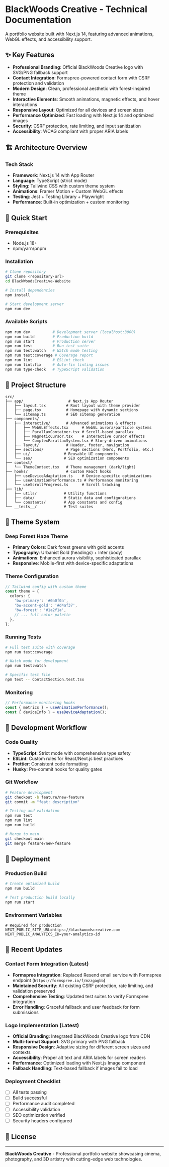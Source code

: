 # BlackWoods Creative - Technical Documentation

A portfolio website built with Next.js 14, featuring advanced animations, WebGL effects, and accessibility support.

## ✨ Key Features

- **Professional Branding**: Official BlackWoods Creative logo with SVG/PNG fallback support
- **Contact Integration**: Formspree-powered contact form with CSRF protection and validation
- **Modern Design**: Clean, professional aesthetic with forest-inspired theme
- **Interactive Elements**: Smooth animations, magnetic effects, and hover interactions
- **Responsive Layout**: Optimized for all devices and screen sizes
- **Performance Optimized**: Fast loading with Next.js 14 and optimized images
- **Security**: CSRF protection, rate limiting, and input sanitization
- **Accessibility**: WCAG compliant with proper ARIA labels

## 🏗️ Architecture Overview

### Tech Stack

- **Framework**: Next.js 14 with App Router
- **Language**: TypeScript (strict mode)
- **Styling**: Tailwind CSS with custom theme system
- **Animations**: Framer Motion + Custom WebGL effects
- **Testing**: Jest + Testing Library + Playwright
- **Performance**: Built-in optimization + custom monitoring

## 🚀 Quick Start

### Prerequisites

- Node.js 18+
- npm/yarn/pnpm

### Installation

```bash
# Clone repository
git clone <repository-url>
cd BlackWoodsCreative-Website

# Install dependencies
npm install

# Start development server
npm run dev
```

### Available Scripts

```bash
npm run dev          # Development server (localhost:3000)
npm run build        # Production build
npm run start        # Production server
npm run test         # Run test suite
npm run test:watch   # Watch mode testing
npm run test:coverage # Coverage report
npm run lint         # ESLint check
npm run lint:fix     # Auto-fix linting issues
npm run type-check   # TypeScript validation
```

## 📁 Project Structure

```
src/
├── app/                    # Next.js App Router
│   ├── layout.tsx         # Root layout with theme provider
│   ├── page.tsx           # Homepage with dynamic sections
│   └── sitemap.ts         # SEO sitemap generation
├── components/
│   ├── interactive/       # Advanced animations & effects
│   │   ├── WebGLEffects.tsx      # WebGL aurora/particle systems
│   │   ├── ParallaxContainer.tsx # Scroll-based parallax
│   │   ├── MagneticCursor.tsx    # Interactive cursor effects
│   │   └── ComplexParallaxSystem.tsx # Story-driven animations
│   ├── layout/            # Header, footer, navigation
│   ├── sections/          # Page sections (Hero, Portfolio, etc.)
│   ├── ui/               # Reusable UI components
│   └── seo/              # SEO optimization components
├── context/
│   └── ThemeContext.tsx   # Theme management (dark/light)
├── hooks/                 # Custom React hooks
│   ├── useDeviceAdaptation.ts    # Device-specific optimizations
│   ├── useAnimationPerformance.ts # Performance monitoring
│   └── useScrollProgress.ts      # Scroll tracking
├── lib/
│   ├── utils/            # Utility functions
│   ├── data/             # Static data and configurations
│   └── constants/        # App constants and config
└── __tests__/            # Test suites
```

## 🎨 Theme System

### Deep Forest Haze Theme

- **Primary Colors**: Dark forest greens with gold accents
- **Typography**: Urbanist Bold (headings) + Inter (body)
- **Animations**: Enhanced aurora visibility, sophisticated parallax
- **Responsive**: Mobile-first with device-specific adaptations

### Theme Configuration

```typescript
// Tailwind config with custom theme
const theme = {
  colors: {
    'bw-primary': '#0a0f0a',
    'bw-accent-gold': '#d4af37',
    'bw-forest': '#1a2f1a',
    // ... full color palette
  },
};
```

### Running Tests

```bash
# Full test suite with coverage
npm run test:coverage

# Watch mode for development
npm run test:watch

# Specific test file
npm test -- ContactSection.test.tsx
```

### Monitoring

```typescript
// Performance monitoring hooks
const { metrics } = useAnimationPerformance();
const { deviceInfo } = useDeviceAdaptation();
```

## 🔧 Development Workflow

### Code Quality

- **TypeScript**: Strict mode with comprehensive type safety
- **ESLint**: Custom rules for React/Next.js best practices
- **Prettier**: Consistent code formatting
- **Husky**: Pre-commit hooks for quality gates

### Git Workflow

```bash
# Feature development
git checkout -b feature/new-feature
git commit -m "feat: description"

# Testing and validation
npm run test
npm run lint
npm run build

# Merge to main
git checkout main
git merge feature/new-feature
```

## 🚀 Deployment

### Production Build

```bash
# Create optimized build
npm run build

# Test production build locally
npm run start
```

### Environment Variables

```env
# Required for production
NEXT_PUBLIC_SITE_URL=https://blackwoodscreative.com
NEXT_PUBLIC_ANALYTICS_ID=your-analytics-id
```

## 🔄 Recent Updates

### Contact Form Integration (Latest)
- **Formspree Integration**: Replaced Resend email service with Formspree endpoint (`https://formspree.io/f/mzzgagbb`)
- **Maintained Security**: All existing CSRF protection, rate limiting, and validation preserved
- **Comprehensive Testing**: Updated test suites to verify Formspree integration
- **Error Handling**: Graceful fallback and user feedback for form submissions

### Logo Implementation (Latest)
- **Official Branding**: Integrated BlackWoods Creative logo from CDN
- **Multi-format Support**: SVG primary with PNG fallback
- **Responsive Design**: Adaptive sizing for different screen sizes and contexts
- **Accessibility**: Proper alt text and ARIA labels for screen readers
- **Performance**: Optimized loading with Next.js Image component
- **Fallback Handling**: Text-based fallback if images fail to load

### Deployment Checklist

- [ ] All tests passing
- [ ] Build successful
- [ ] Performance audit completed
- [ ] Accessibility validation
- [ ] SEO optimization verified
- [ ] Security headers configured

## 📜 License

---

**BlackWoods Creative** - Professional portfolio website showcasing cinema, photography, and 3D artistry with cutting-edge web technologies.
